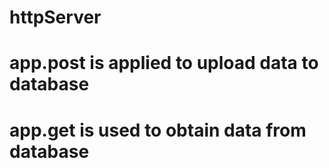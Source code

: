 # httpServer

# app.post is applied to upload data to database
# app.get is used to obtain data from database
